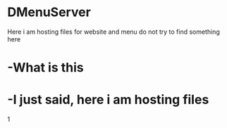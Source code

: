 # DMenuServer
Here i am hosting files for website and menu
do not try to find something here

# -What is this
# -I just said, here i am hosting files
1